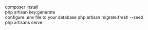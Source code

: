 composer install <br>
php artisan key:generate <br>
configure .env file to your database
php artisan migrate:fresh --seed <br>
php artisans serve
